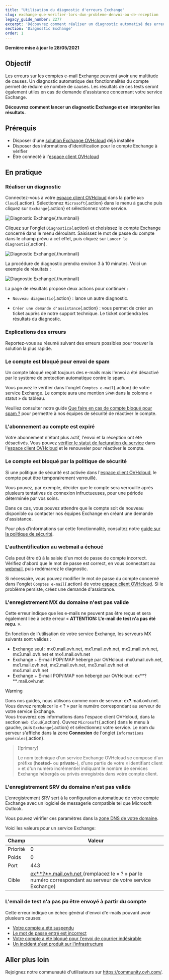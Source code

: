```yaml
---
title: "Utilisation du diagnostic d'erreurs Exchange"
slug: exchange-que-verifier-lors-dun-probleme-denvoi-ou-de-reception
legacy_guide_number: 2277
excerpt: 'Découvrez comment réaliser un diagnostic automatisé des erreurs sur les comptes Exchange'
section: 'Diagnostic Exchange'
order: 1
---
```


**Dernière mise à jour le 28/05/2021**

## Objectif

Les erreurs sur les comptes e-mail Exchange peuvent avoir une multitude de causes. Un diagnostic automatique des fonctionnalités du compte permet de réduire ce nombre de causes. Les résultats de ces tests seront également utiles en cas de demande d'assistance concernant votre service Exchange.

**Découvrez comment lancer un diagnostic Exchange et en interpréter les résultats.**

## Prérequis

- Disposer d'une [solution Exchange OVHcloud](https://www.ovhcloud.com/fr/emails/hosted-exchange/) déjà installée
- Disposer des informations d'identification pour le compte Exchange à vérifier
- Être connecté à l'[espace client OVHcloud](https://www.ovh.com/auth/?action=gotomanager&from=https://www.ovh.com/fr/&ovhSubsidiary=fr)

## En pratique

### Réaliser un diagnostic

Connectez-vous à votre [espace client OVHcloud](https://www.ovh.com/auth/?action=gotomanager&from=https://www.ovh.com/fr/&ovhSubsidiary=fr) dans la partie `Web Cloud`{.action}. Sélectionnez `Microsoft`{.action} dans le menu à gauche puis cliquez sur `Exchange`{.action} et sélectionnez votre service.

![Diagnostic Exchange](images/img_4450.png){.thumbnail}

Cliquez sur l'onglet `Diagnostics`{.action} et choisissez le compte Exchange concerné dans le menu déroulant. Saisissez le mot de passe du compte dans le champ prévu à cet effet, puis cliquez sur `Lancer le diagnostic`{.action}.

![Diagnostic Exchange](images/img_4451.png){.thumbnail}

La procédure de diagnostic prendra environ 3 à 10 minutes. Voici un exemple de résultats :

![Diagnostic Exchange](images/img_4471.png){.thumbnail}

La page de résultats propose deux actions pour continuer :

- `Nouveau diagnostic`{.action} : lance un autre diagnostic.

- `Créer une demande d'assistance`{.action} : vous permet de créer un ticket auprès de notre support technique. Le ticket contiendra les résultats du diagnostic.

### Explications des erreurs

Reportez-vous au résumé suivant des erreurs possibles pour trouver la solution la plus rapide.

### Le compte est bloqué pour envoi de spam <a name="blocked"></a>

Un compte bloqué reçoit toujours des e-mails mais l'envoi a été désactivé par le système de protection automatique contre le spam.

Vous pouvez le vérifier dans l'onglet `Comptes e-mail`{.action} de votre service Exchange. Le compte aura une mention `SPAM` dans la colonne « statut » du tableau.

Veuillez consulter notre guide [Que faire en cas de compte bloqué pour spam ?](../bloque-pour-spam/) pour permettre à nos équipes de sécurité de réactiver le compte.

### L'abonnement au compte est expiré <a name="expired"></a>

Votre abonnement n'étant plus actif, l'envoi et la réception ont été désactivés. Vous pouvez [vérifier le statut de facturation du service](../gestion-facturation-exchange/) dans l'[espace client OVHcloud](https://www.ovh.com/auth/?action=gotomanager&from=https://www.ovh.com/fr/&ovhSubsidiary=fr) et le renouveler pour réactiver le compte.

### Le compte est bloqué par la politique de sécurité

Si une politique de sécurité est activée dans l'[espace client OVHcloud](https://www.ovh.com/auth/?action=gotomanager&from=https://www.ovh.com/fr/&ovhSubsidiary=fr), le compte peut être temporairement verrouillé.

Vous pouvez, par exemple, décider que le compte sera verrouillé après plusieurs tentatives de connexion infructueuses, pour une période déterminée par vos soins.

Dans ce cas, vous pouvez attendre que le compte soit de nouveau disponible ou contacter nos équipes Exchange en créant une demande d'assistance.

Pour plus d'informations sur cette fonctionnalité, consultez notre [guide sur la politique de sécurité](../gerer-politique-de-securite-mot-de-passe/).

### L'authentification au webmail a échoué <a name="password"></a>

Cela peut être dû à la saisie d'un mot de passe de compte incorrect. Vérifiez d'abord que le mot de passe est correct, en vous connectant au [webmail](../exchange-2016-guide-utilisation-outlook-web-app/), puis redémarrez le diagnostic.

Si nécessaire, vous pouvez modifier le mot de passe du compte concerné dans l'onglet `Comptes e-mail`{.action} de votre [espace client OVHcloud](https://www.ovh.com/auth/?action=gotomanager&from=https://www.ovh.com/fr/&ovhSubsidiary=fr). Si le problème persiste, créez une demande d'assistance.

### L'enregistrement MX du domaine n'est pas valide

Cette erreur indique que les e-mails ne peuvent pas être reçus et sera également liée à cette erreur « **ATTENTION: L'e-mail de test n'a pas été reçu.** ».

En fonction de l'utilisation de votre service Exchange, les serveurs MX suivants sont valides :

- Exchange seul : mx0.mail.ovh.net, mx1.mail.ovh.net, mx2.mail.ovh.net, mx3.mail.ovh.net et mx4.mail.ovh.net
- Exchange + E-mail POP/IMAP hébergé par OVHcloud: mx0.mail.ovh.net, mx1.mail.ovh.net, mx2.mail.ovh.net, mx3.mail.ovh.net et mx4.mail.ovh.net
- Exchange + E-mail POP/IMAP non hébergé par OVHcloud: ex**?**.mail.ovh.net

<a name="hostname"></a>

> [!warning] 
> Dans nos guides, nous utilisons comme nom de serveur: ex<b>?</b>.mail.ovh.net. Vous devrez remplacer le « ? » par le numéro correspondant au serveur de votre service Exchange.<br>
> Vous trouverez ces informations dans l'espace client OVHcloud, dans la section `Web Cloud`{.action}.  Ouvrez `Microsoft`{.action} dans le menu à gauche, puis `Exchange`{.action} et sélectionnez votre service. Le nom du serveur s'affiche dans la zone **Connexion** de l'onglet `Informations générales`{.action}.
>

> [!primary]
>
> Le nom technique d'un service Exchange OVHcloud se compose d'un préfixe (**hosted-** ou **private-**), d'une partie de votre « identifiant client » et d'un numéro incrémentiel indiquant le nombre de services Exchange hébergés ou privés enregistrés dans votre compte client.
>

### L'enregistrement SRV du domaine n'est pas valide

L'enregistrement SRV sert à la configuration automatique de votre compte Exchange avec un logiciel de messagerie compatible tel que Microsoft Outlook.

Vous pouvez vérifier ces paramètres dans la [zone DNS de votre domaine](../../domains/editer-ma-zone-dns/).

Voici les valeurs pour un service Exchange:

Champ | Valeur
------------ | -------------
Priorité | 0
Poids | 0
Port | 443
Cible | [ex**?**.mail.ovh.net ](#hostname) (remplacez le « ? » par le numéro correspondant au serveur de votre service Exchange)

### L'email de test n'a pas pu être envoyé à partir du compte

Cette erreur indique un échec général d'envoi d'e-mails pouvant avoir plusieurs causes:

- [Votre compte a été suspendu](#expired)
- [Le mot de passe entré est incorrect](#password)
- [Votre compte a été bloqué pour l'envoi de courrier indésirable](#blocked)
- [Un incident s'est produit sur l'infrastructure](https://web-cloud.status-ovhcloud.com/)

## Aller plus loin

Rejoignez notre communauté d'utilisateurs sur <https://community.ovh.com/>.

